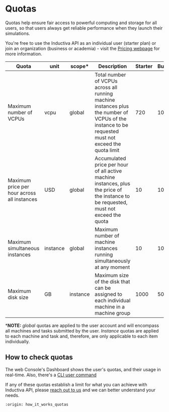 # Quotas

Quotas help ensure fair access to powerful computing and storage for all users, so that users always get reliable performance when they launch their simulations.

You're free to use the Inductiva API as an individual user (starter plan) or join an
organization (business or academia) - visit the [Pricing webpage](https://inductiva.ai/pricing) for more information.

| Quota | unit | scope* | Description | Starter | Business | Academia |
|-------|------|-------|-------------|----------|------------|------------|
| Maximum number of VCPUs | vcpu | global | Total number of VCPUs across all running machine instances plus the number of VCPUs of the instance to be requested must not exceed the quota limit | 720 | 10000 | 10000 |
| Maximum price per hour across all instances | USD | global | Accumulated price per hour of all active machine instances, plus the price of the instance to be requested, must not exceed the quota | 10 | 1000 | 1000 |
| Maximum simultaneous instances | instance | global | Maximum number of machine instances running simultaneously at any moment | 10 | 100 | 100 |
| Maximum disk size | GB | instance | Maximum size of the disk that can be assigned to each individual machine in a machine group | 1000 | 5000 | 5000 |

***NOTE:** _global_ quotas are applied to the user account and will encompass all
machines and tasks submitted by the user.
_Instance_ quotas are applied to each machine and task and, therefore,
are only applicable to each item individually.

## How to check quotas

The web Console's Dashboard shows the user's quotas, and their usage in real-time.
Also, there's a [CLI user command](https://inductiva.ai/guides/api-functions/cli/user)

If any of these quotas establish a limit for what you can achieve with Inductiva
API, please [reach out to us](mailto:support@inductiva.ai) and we can better
understand your needs.

```{banner_small}
:origin: how_it_works_quotas
```